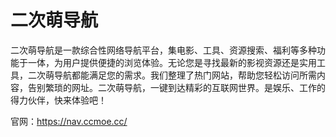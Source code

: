 # 二次萌导航
二次萌导航是一款综合性网络导航平台，集电影、工具、资源搜索、福利等多种功能于一体，为用户提供便捷的浏览体验。无论您是寻找最新的影视资源还是实用工具，二次萌导航都能满足您的需求。我们整理了热门网站，帮助您轻松访问所需内容，告别繁琐的网址。二次萌导航，一键到达精彩的互联网世界。是娱乐、工作的得力伙伴，快来体验吧！

官网：https://nav.ccmoe.cc/
